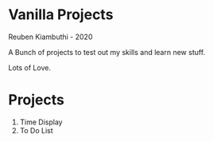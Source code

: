 Vanilla Projects
=================
Reuben Kiambuthi - 2020


A Bunch of projects to test out my skills and learn new stuff.

Lots of Love.

Projects
===============
1. Time Display
2. To Do List